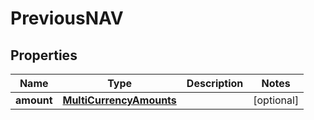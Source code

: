 

# PreviousNAV


## Properties

| Name | Type | Description | Notes |
|------------ | ------------- | ------------- | -------------|
|**amount** | [**MultiCurrencyAmounts**](MultiCurrencyAmounts.md) |  |  [optional] |



